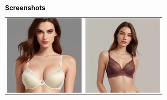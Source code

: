 ## Screenshots
<table>
  <tr>
    <td><img src="app/src/main/res/drawable/bra_style_full_coverage.webp" width="250px"/></td>
    <td><img src="app/src/main/res/drawable/bra_style_tshirt.webp" width="250px"/></td>
  </tr>
</table>
